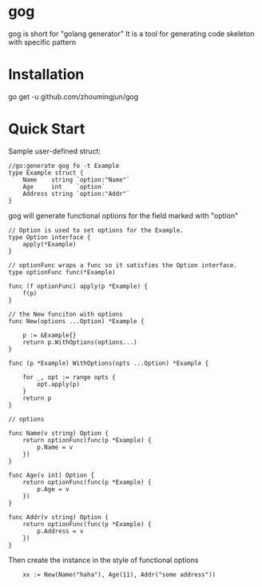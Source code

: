 # gog
gog is short for "golang generator"
It is a tool for generating code skeleton with specific pattern

# Installation

go get -u github.com/zhoumingjun/gog

# Quick Start
Sample user-defined struct:

```
//go:generate gog fo -t Example
type Example struct {
	Name    string `option:"Name"`
	Age     int    `option`
	Address string `option:"Addr"`
}
```

gog will generate functional options for the field marked with "option" 
```
// Option is used to set options for the Example.
type Option interface {
	apply(*Example)
}

// optionFunc wraps a func so it satisfies the Option interface.
type optionFunc func(*Example)

func (f optionFunc) apply(p *Example) {
	f(p)
}

// the New funciton with options
func New(options ...Option) *Example {

	p := &Example{}
	return p.WithOptions(options...)
}

func (p *Example) WithOptions(opts ...Option) *Example {

	for _, opt := range opts {
		opt.apply(p)
	}
	return p
}

// options

func Name(v string) Option {
	return optionFunc(func(p *Example) {
		p.Name = v
	})
}

func Age(v int) Option {
	return optionFunc(func(p *Example) {
		p.Age = v
	})
}

func Addr(v string) Option {
	return optionFunc(func(p *Example) {
		p.Address = v
	})
}

```

Then create the instance in the style of functional options
```
	xx := New(Name("haha"), Age(11), Addr("some address"))
```